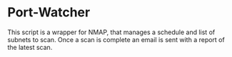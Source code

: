 # Port-Watcher
This script is a wrapper for NMAP, that manages a schedule and list of subnets to scan. Once a scan is complete an email is sent with a report of the latest scan.
